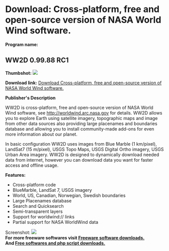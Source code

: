 # Download: Cross-platform, free and open-source version of NASA World Wind software.

**Program name:**

## WW2D 0.99.88 RC1

  
**Thumbshot:** ![](http://www.freewarefiles.com/screenshot/ww2d_md.gif)   
  
**Download link:** [Download Cross-platform, free and open-source version of NASA World Wind software.](http://freesoftwares.boysofts.com/WWD-RC_program_15946.html)  
  


**Publisher's Description**  
  


WW2D is cross-platform, free and open-source version of NASA World Wind software, see http://worldwind.arc.nasa.gov for details. WW2D allows you to explore Earth using satellite imagery, topographic maps and image from other data sources also providing large placenames and boundaries database and allowing you to install community-made add-ons for even more information about our planet. 

In basic configuration WW2D uses images from Blue Marble (1 km/pixel), LandSat7 (15 m/pixel), USGS Topo Maps, USGS Digital Ortho imagery, USGS Urban Area imagery. WW2D is designed to dynamically download needed data from internet, however you can download data you want for faster access and offline usage.

**Features:**

  * Cross-platform code 
  * BlueMarble, LandSat 7, USGS imagery 
  * World, US, Canadian, Norwegian, Swedish boundaries 
  * Large Placenames database 
  * Search and Quicksearch 
  * Semi-transparent layers 
  * Support for worldwind:// links 
  * Partial support for NASA WorldWind data 

  
  
Screenshot: ![](http://www.freewarefiles.com/screenshot/ww2d.gif)   
**For more freeware softwares visit [Freeware software downloads.](http://freesoftwares.boysofts.com/)**   
**And [Free softwares and php script downloads.](http://www.boysofts.com/)**
